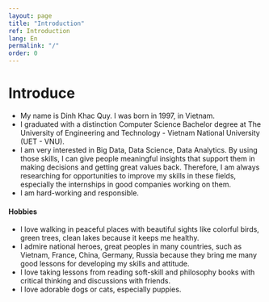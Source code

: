 ```yaml
---
layout: page
title: "Introduction"
ref: Introduction
lang: En
permalink: "/"
order: 0
---
```

# Introduce

* My name is Dinh Khac Quy. I was born in 1997, in Vietnam.  
* I graduated with a distinction Computer Science Bachelor degree at The University of Engineering and Technology - Vietnam National University (UET - VNU).
* I am very interested in Big Data, Data Science, Data Analytics. By using those skills, I can give people meaningful insights that support them in making decisions and getting great values back. Therefore, I am always researching for opportunities to improve my skills in these fields, especially the internships in good companies working on them.  
* I am hard-working and responsible.
    
#### Hobbies
* I love walking in peaceful places with beautiful sights like colorful birds, green trees, clean lakes because it keeps me healthy.
* I admire national heroes, great peoples in many countries, such as Vietnam, France, China, Germany, Russia because they bring me many good lessons for developing my skills and attitude.
* I love taking lessons from reading soft-skill and philosophy books with critical thinking and discussions with friends.
* I love adorable dogs or cats, especially puppies.

